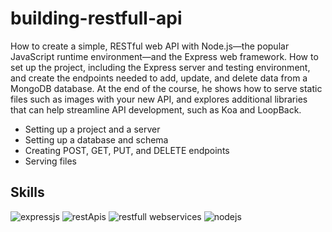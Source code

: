 # building-restfull-api

How to create a simple, RESTful web API with Node.js—the popular JavaScript runtime environment—and the Express web framework. How to set up the project, including the Express server and testing environment, and create the endpoints needed to add, update, and delete data from a MongoDB database. At the end of the course, he shows how to serve static files such as images with your new API, and explores additional libraries that can help streamline API development, such as Koa and LoopBack.

* Setting up a project and a server
* Setting up a database and schema
* Creating POST, GET, PUT, and DELETE endpoints
* Serving files

## Skills
<img src="https://img.shields.io/badge/-Express.js-orange" alt="expressjs" /> <img src="https://img.shields.io/badge/-REST%20APIs-blue" alt="restApis" /> <img src="https://img.shields.io/badge/-RESTfull%20WebServices-blue" alt="restfull webservices" /> <img src="https://img.shields.io/badge/-Node.js-yellowgreen" alt="nodejs" />
